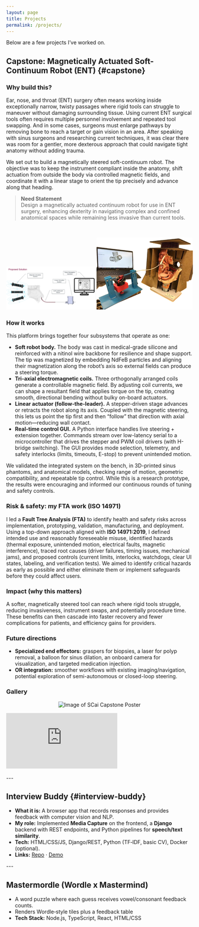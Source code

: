 ```yaml
---
layout: page
title: Projects
permalink: /projects/
---
```


Below are a few projects I’ve worked on.

## Capstone: Magnetically Actuated Soft-Continuum Robot (ENT) {#capstone}
### Why build this?
Ear, nose, and throat (ENT) surgery often means working inside exceptionally narrow, twisty passages where rigid tools can struggle to maneuver without damaging surrounding tissue. Using current ENT surgical tools often requires multiple personnel involvement and repeated tool swapping. And in some cases, surgeons must enlarge pathways by removing bone to reach a target or gain vision in an area. After speaking with sinus surgeons and researching current techniques, it was clear there was room for a gentler, more dexterous approach that could navigate tight anatomy without adding trauma.

We set out to build a magnetically steered soft-continuum robot. The objective was to keep the instrument compliant inside the anatomy, shift actuation from outside the body via controlled magnetic fields, and coordinate it with a linear stage to orient the tip precisely and advance along that heading.

> **Need Statement**  
> Design a magnetically actuated continuum robot for use in ENT surgery, enhancing dexterity in navigating complex and confined anatomical spaces while remaining less invasive than current tools.
<br>
<p align="center">
  <img src="/assets/img/capstonesolution1.png" alt="Drawing of Capstone Solution" width="240"/>
  <img src="/assets/img/capstonesolution2.png" alt="Photo of Capstone Solution on Bench" width="260"/>
</p>

### How it works
This platform brings together four subsystems that operate as one:
- **Soft robot body.** The body was cast in medical-grade silicone and reinforced with a nitinol wire backbone for resilience and shape support. The tip was magnetized by embedding NdFeB particles and aligning their magnetization along the robot’s axis so external fields can produce a steering torque.
- **Tri-axial electromagnetic coils.** Three orthogonally arranged coils generate a controllable magnetic field. By adjusting coil currents, we can shape a resultant field that applies torque on the tip, creating smooth, directional bending without bulky on-board actuators.
- **Linear actuator (follow-the-leader).** A stepper-driven stage advances or retracts the robot along its axis. Coupled with the magnetic steering, this lets us point the tip first and then “follow” that direction with axial motion—reducing wall contact.
- **Real-time control GUI.** A Python interface handles live steering + extension together. Commands stream over low-latency serial to a microcontroller that drives the stepper and PWM coil drivers (with H-bridge switching). The GUI provides mode selection, telemetry, and safety interlocks (limits, timeouts, E-stop) to prevent unintended motion.

We validated the integrated system on the bench, in 3D-printed sinus phantoms, and anatomical models, checking range of motion, geometric compatibility, and repeatable tip control. While this is a research prototype, the results were encouraging and informed our continuous rounds of tuning and safety controls.

### Risk & safety: my FTA work (ISO 14971)
I led a **Fault Tree Analysis (FTA)** to identify health and safety risks across implementation, prototyping, validation, manufacturing, and deployment. Using a top-down approach aligned with **ISO 14971:2019**, I defined intended use and reasonably foreseeable misuse, identified hazards (thermal exposure, unintended motion, electrical faults, magnetic interference), traced root causes (driver failures, timing issues, mechanical jams), and proposed controls (current limits, interlocks, watchdogs, clear UI states, labeling, and verification tests). We aimed to identify critical hazards as early as possible and either eliminate them or implement safeguards before they could affect users.

### Impact (why this matters)
A softer, magnetically steered tool can reach where rigid tools struggle, reducing invasiveness, instrument swaps, and potentially procedure time. These benefits can then cascade into faster recovery and fewer complications for patients, and efficiency gains for providers.

### Future directions
- **Specialized end effectors:** graspers for biopsies, a laser for polyp removal, a balloon for sinus dilation, an onboard camera for visualization, and targeted medication injection.  
- **OR integration:** smoother workflows with existing imaging/navigation, potential exploration of semi-autonomous or closed-loop steering.

### Gallery
<p align="center">
  <img src="/assets/img/capstoneposter.png" alt="Image of SCai Capstone Poster" width="880"/> <br>  
</p>
<div class="video-embed">
  <iframe
    src="https://www.youtube-nocookie.com/embed/go0St8KmVCU?rel=0&modestbranding=1&playsinline=1"
    title="Capstone demo — Magnetically Actuated Soft-Continuum Robot"
    loading="lazy"
    frameborder="0"
    allow="accelerometer; autoplay; clipboard-write; encrypted-media; gyroscope; picture-in-picture; web-share"
    allowfullscreen
  ></iframe>
</div>

--- <br>

## Interview Buddy {#interview-buddy}
- **What it is:** A browser app that records responses and provides feedback with computer vision and NLP.
- **My role:** Implemented **Media Capture** on the frontend, a **Django** backend with REST endpoints, and Python pipelines for **speech/text similarity**.
- **Tech:** HTML/CSS/JS, Django/REST, Python (TF‑IDF, basic CV), Docker (optional).
- **Links:** [Repo](#) · [Demo](#)

--- <br>

## Mastermordle (Wordle x Mastermind) 
- A word puzzle where each guess receives vowel/consonant feedback counts.
- Renders Wordle‑style tiles plus a feedback table
- **Tech Stack:** Node.js, TypeScript, React, HTML/CSS




